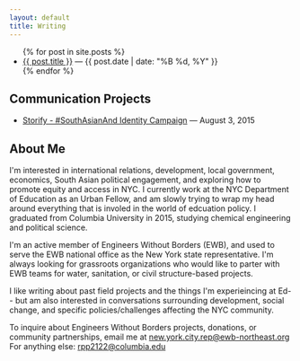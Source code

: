```yaml
---
layout: default
title: Writing
---
```


<ul>
    {% for post in site.posts %}
    <li>
        <a href="{{ post.url }}" title="Permanent link to: '{{ post.title }}'">{{ post.title }}</a>
        &mdash;
        <time class="post__date" datetime="{{ post.date | date: "%Y-%m-%d" }}" pubdate="">{{ post.date | date: "%B %d, %Y"  }}</time>
    </li>
    {% endfor %}
</ul>

## Communication Projects

 - [Storify - #SouthAsianAnd Identity Campaign](https://storify.com/SouthAsianAnd/southasianand-identity-campaign) &mdash; August 3, 2015

## About Me

I'm interested in international relations, development, local government, economics, South Asian political engagement, and exploring how to promote equity and access in NYC. I currently work at the NYC Department of Education as an Urban Fellow, and am slowly trying to wrap my head around everything that is involed in the world of edcuation policy.  I graduated from Columbia University in 2015, studying chemical engineering and political science.
 
 I'm an active member of Engineers Without Borders (EWB), and used to serve the EWB national office as the New York state representative. I'm always looking for grassroots organizations who would like to parter with EWB teams for water, sanitation, or civil structure-based projects.

I like writing about past field projects and the things I'm experieincing at Ed-- but am also interested in conversations surrounding development, social change, and specific policies/challenges affecting the NYC community.

To inquire about Engineers Without Borders projects, donations, or community partnerships, email me at new.york.city.rep@ewb-northeast.org
For anything else: rpp2122@columbia.edu
